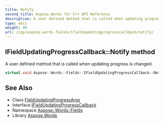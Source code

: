 ```yaml
---
title: Notify
second_title: Aspose.Words for C++ API Reference
description: A user defined method that is called when updating progress is changed.
type: docs
weight: 40
url: /cpp/aspose.words.fields/ifieldupdatingprogresscallback/notify/
---
```

## IFieldUpdatingProgressCallback::Notify method


A user defined method that is called when updating progress is changed.

```cpp
virtual void Aspose::Words::Fields::IFieldUpdatingProgressCallback::Notify(System::SharedPtr<Aspose::Words::Fields::FieldUpdatingProgressArgs> args)=0
```

## See Also

* Class [FieldUpdatingProgressArgs](../../fieldupdatingprogressargs/)
* Interface [IFieldUpdatingProgressCallback](../)
* Namespace [Aspose::Words::Fields](../../)
* Library [Aspose.Words](../../../)
